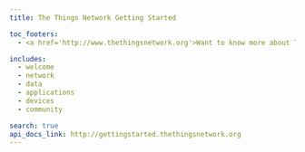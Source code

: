 ```yaml
---
title: The Things Network Getting Started

toc_footers:
  - <a href='http://www.thethingsnetwork.org'>Want to know more about The Things Network?</a>

includes:
  - welcome
  - network
  - data
  - applications
  - devices
  - community

search: true
api_docs_link: http://gettingstarted.thethingsnetwork.org
---
```

